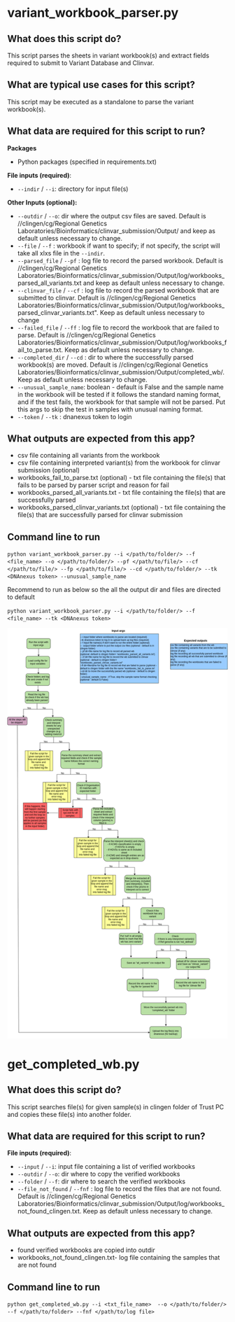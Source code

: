 # variant_workbook_parser.py

## What does this script do?

This script parses the sheets in variant workbook(s) and extract fields required to submit to Variant Database and Clinvar.

## What are typical use cases for this script?

This script may be executed as a standalone to parse the variant workbook(s).

## What data are required for this script to run?

**Packages**

* Python packages (specified in requirements.txt)

**File inputs (required)**:

- `--indir` / `--i`: directory for input file(s)

**Other Inputs (optional):**

- `--outdir` / `--o`: dir where the output csv files are saved. Default is //clingen/cg/Regional Genetics Laboratories/Bioinformatics/clinvar_submission/Output/ and keep as default unless necessary to change.
- `--file` / `--f` : workbook if want to specify; if not specify, the script will take all xlxs file in the `--indir`. 
- `--parsed_file` / `--pf` : log file to record the parsed workbook. Default is //clingen/cg/Regional Genetics Laboratories/Bioinformatics/clinvar_submission/Output/log/workbooks_parsed_all_variants.txt and keep as default unless necessary to change.
- `--clinvar_file` / `--cf` : log file to record the parsed workbook that are submitted to clinvar. Default is
//clingen/cg/Regional Genetics Laboratories/Bioinformatics/clinvar_submission/Output/log/workbooks_parsed_clinvar_variants.txt". Keep as default unless necessary to change
- `--failed_file` / `--ff` : log file to record the workbook that are failed to parse. Default is //clingen/cg/Regional Genetics Laboratories/Bioinformatics/clinvar_submission/Output/log/workbooks_fail_to_parse.txt. Keep as default unless necessary to change.
- `--completed_dir` / `--cd` : dir to where the successfully parsed workbook(s) are moved. Default is //clingen/cg/Regional Genetics Laboratories/Bioinformatics/clinvar_submission/Output/completed_wb/. Keep as default unless necessary to change.
- `--unusual_sample_name`: boolean - default is False and the sample name in the workbook will be tested if it follows the standard naming format, and if the test fails, the workbook for that sample will not be parsed. Put this args to skip the test in samples with unusual naming format.
- `--token` / `--tk` : dnanexus token to login

## What outputs are expected from this app?
- csv file containing all variants from the workbook
- csv file containing interpreted variant(s) from the workbook for clinvar submission (optional)
- workbooks_fail_to_parse.txt (optional) - txt file containing the file(s) that fails to be parsed by parser script and reason for fail
- workbooks_parsed_all_variants.txt - txt file containing the file(s) that are successfully parsed 
- workbooks_parsed_clinvar_variants.txt (optional) - txt file containing the file(s) that are successfully parsed for clinvar submission


## Command line to run 
`python variant_workbook_parser.py --i </path/to/folder/> --f <file_name> --o </path/to/folder/> --pf </path/to/file/> --cf </path/to/file/> --fp </path/to/file/> --cd </path/to/folder/> --tk <DNAnexus token> --unusual_sample_name`

Recommend to run as below so the all the output dir and files are directed to default

`python variant_workbook_parser.py --i </path/to/folder/> --f <file_name> --tk <DNAnexus token>`

![Image of workflow](workbook_parser.drawio.png)

# get_completed_wb.py

## What does this script do?

This script searches file(s) for given sample(s) in clingen folder of Trust PC and copies these file(s) into another folder.

## What data are required for this script to run?

**File inputs (required)**:

- `--input` / `--i`: input file containing a list of verified workbooks 
- `--outdir` / `--o`: dir where to copy the verified workbooks 
- `--folder` / `--f`: dir where to search the verified workbooks
- `--file_not_found` / `--fnf` : log file to record the files that are not found. Default is //clingen/cg/Regional Genetics Laboratories/Bioinformatics/clinvar_submission/Output/log/workbooks_not_found_clingen.txt. Keep as default unless necessary to change.
## What outputs are expected from this app?
- found verified workbooks are copied into outdir
- workbooks_not_found_clingen.txt- log file containing the samples that are not found

## Command line to run 
```python get_completed_wb.py --i <txt_file_name>  --o </path/to/folder/> --f </path/to/folder> --fnf </path/to/log file>```